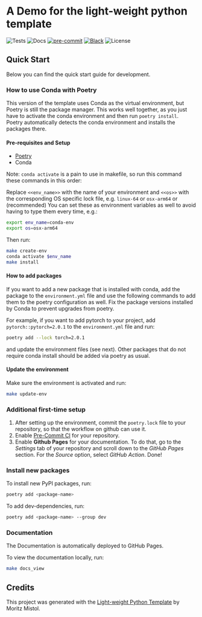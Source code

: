 # A Demo for the light-weight python template

![Tests](https://img.shields.io/github/actions/workflow/status/MoritzM00/python-template-demo/test.yaml?style=flat-square&label=Tests)
![Docs](https://img.shields.io/github/actions/workflow/status/MoritzM00/python-template-demo/deploy_docs.yaml?style=flat-square&label=Docs)
[![pre-commit](https://img.shields.io/badge/pre--commit-enabled-brightgreen?logo=pre-commit&logoColor=white&style=flat-square)][pre-commit]
[![Black](https://img.shields.io/static/v1?label=code%20style&message=black&color=black&style=flat-square)][black]
![License](https://img.shields.io/github/license/MoritzM00/python-template-demo?style=flat-square)

[pre-commit]: https://github.com/pre-commit/pre-commit
[black]: https://github.com/psf/black

## Quick Start

Below you can find the quick start guide for development.

### How to use Conda with Poetry

This version of the template uses Conda as the virtual environment, but Poetry is still the package manager. This works well together, as you just have to activate the conda environment and then run `poetry install`. Poetry automatically detects the conda environment and installs the packages there.

#### Pre-requisites and Setup

- [Poetry](https://python-poetry.org/docs/#installation)
- Conda

Note: `conda activate` is a pain to use in makefile, so run this command these commands in this order:

Replace `<<env_name>>` with the name of your environment and `<<os>>` with the corresponding OS specific lock file, e.g. `linux-64` or `osx-arm64` or
(recommended)
You can set these as environment variables as well to avoid having to type them every time, e.g.:

```bash
export env_name=conda-env
export os=osx-arm64
```

Then run:

```bash
make create-env
conda activate $env_name
make install
```

#### How to add packages

If you want to add a new package that is installed with conda, add the package to the `environment.yml` file and use the following commands to add them to the poetry configuration as well. Fix the package versions installed by Conda to prevent upgrades from poetry.

For example, if you want to add pytorch to your project, add `pytorch::pytorch=2.0.1` to the `environment.yml` file and run:

```bash
poetry add --lock torch=2.0.1
```


and update the environment files (see next).
Other packages that do not require conda install should be added via poetry as usual.

#### Update the environment

Make sure the environment is activated and run:

```bash
make update-env
```

### Additional first-time setup

1. After setting up the environment, commit the `poetry.lock` file to your repository, so that the workflow on github can use it.
2. Enable [Pre-Commit CI](https://pre-commit.ci/) for your repository.
3. Enable **Github Pages** for your documentation.
   To do that, go to the _Settings_ tab of your repository and scroll down to the _GitHub Pages_ section.
   For the _Source_ option, select _GitHub Action_. Done!

### Install new packages

To install new PyPI packages, run:

```bash
poetry add <package-name>
```

To add dev-dependencies, run:

```bash
poetry add <package-name> --group dev
```

### Documentation

The Documentation is automatically deployed to GitHub Pages.

To view the documentation locally, run:

```bash
make docs_view
```

## Credits

This project was generated with the [Light-weight Python Template](https://github.com/MoritzM00/python-template) by Moritz Mistol.
